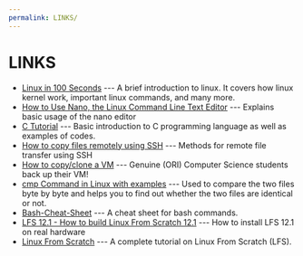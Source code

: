 ```yaml
---
permalink: LINKS/
---
```


# LINKS

* [Linux in 100 Seconds](https://www.youtube.com/watch?v=rrB13utjYV4) --- 
A brief introduction to linux. 
It covers how linux kernel work, important linux commands, and many more.
* [How to Use Nano, the Linux Command Line Text Editor](https://linuxize.com/post/how-to-use-nano-text-editor/) --- Explains basic usage of the nano editor
* [C Tutorial](https://www.w3schools.com/c/c_intro.php?external_link=true) --- Basic introduction to C programming language as well as examples of codes.
* [How to copy files remotely using SSH](https://www.simplified.guide/ssh/copy-file) --- Methods for remote file transfer using SSH
* [How to copy/clone a VM](https://forums.virtualbox.org/viewtopic.php?p=245067) --- Genuine (ORI) Computer Science students back up their VM!
* [cmp Command in Linux with examples](https://www.geeksforgeeks.org/cmp-command-in-linux-with-examples/) --- Used to compare the two files byte by byte and helps you to find out whether the two files are identical or not.
* [Bash-Cheat-Sheet](https://github.com/RehanSaeed/Bash-Cheat-Sheet) --- A cheat sheet for bash commands.
* [LFS 12.1 - How to build Linux From Scratch 12.1](https://www.youtube.com/playlist?list=PLyc5xVO2uDsCKdz6-Ojah0o-ZTqGE7HEX) --- How to install LFS 12.1 on real hardware
* [Linux From Scratch](https://www.linuxfromscratch.org/lfs/view/12.1/index.html) ---  A complete tutorial on Linux From Scratch (LFS).
